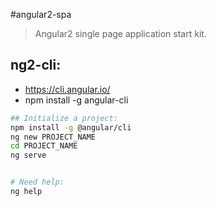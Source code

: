 #angular2-spa
> Angular2 single page application start kit.


## ng2-cli:
+ https://cli.angular.io/
+ npm install -g angular-cli


```bash
## Initialize a project:
npm install -g @angular/cli
ng new PROJECT_NAME
cd PROJECT_NAME
ng serve


# Need help:
ng help
```
